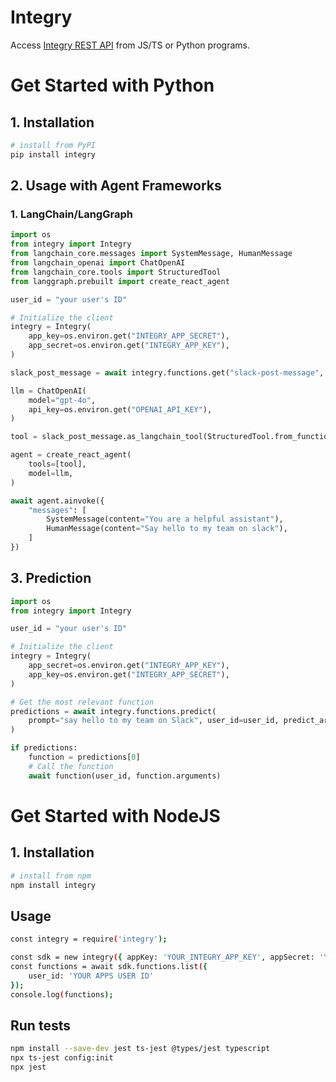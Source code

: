 # Integry

Access [Integry REST API](https://docs.integry.ai/apis-and-sdks/api-reference) from JS/TS or Python programs.

# Get Started with Python

## 1. Installation

```bash
# install from PyPI
pip install integry
```

## 2. Usage with Agent Frameworks

### 1. LangChain/LangGraph

```python
import os
from integry import Integry
from langchain_core.messages import SystemMessage, HumanMessage
from langchain_openai import ChatOpenAI
from langchain_core.tools import StructuredTool
from langgraph.prebuilt import create_react_agent

user_id = "your user's ID"

# Initialize the client
integry = Integry(
    app_key=os.environ.get("INTEGRY_APP_SECRET"),
    app_secret=os.environ.get("INTEGRY_APP_KEY"),
)

slack_post_message = await integry.functions.get("slack-post-message", user_id)

llm = ChatOpenAI(
    model="gpt-4o",
    api_key=os.environ.get("OPENAI_API_KEY"),
)

tool = slack_post_message.as_langchain_tool(StructuredTool.from_function, user_id)

agent = create_react_agent(
    tools=[tool],
    model=llm,
)

await agent.ainvoke({
    "messages": [
        SystemMessage(content="You are a helpful assistant"),
        HumanMessage(content="Say hello to my team on slack"),
    ]
})
```

## 3. Prediction

```python
import os
from integry import Integry

user_id = "your user's ID"

# Initialize the client
integry = Integry(
    app_secret=os.environ.get("INTEGRY_APP_KEY"),
    app_key=os.environ.get("INTEGRY_APP_SECRET"),
)

# Get the most relevant function
predictions = await integry.functions.predict(
    prompt="say hello to my team on Slack", user_id=user_id, predict_arguments=True
)

if predictions:
    function = predictions[0]
    # Call the function
    await function(user_id, function.arguments)
```

# Get Started with NodeJS

## 1. Installation

```bash
# install from npm
npm install integry
```

## Usage

```bash
const integry = require('integry');

const sdk = new integry({ appKey: 'YOUR_INTEGRY_APP_KEY', appSecret: 'YOUR_INTEGRY_APP_SECRET' });
const functions = await sdk.functions.list({
    user_id: 'YOUR APPS USER ID'
});
console.log(functions);
```

## Run tests

```bash
npm install --save-dev jest ts-jest @types/jest typescript
npx ts-jest config:init
npx jest
```
